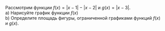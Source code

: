 Рассмотрим функции  $f(x)=|x-1|-|x-2|$ и  $g(x)=|x-3|$.
<br/>
a) Нарисуйте график функции $f(x)$
<br/>
b) Определите площадь фигуры, ограниченной графиками функций $f(x)$ и $g(x)$.